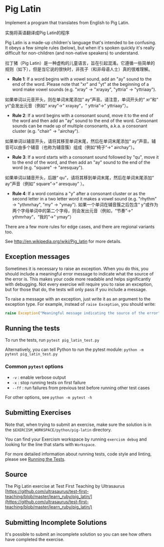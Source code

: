 # Pig Latin

Implement a program that translates from English to Pig Latin.

实施将英语翻译成Pig Latin的程序

Pig Latin is a made-up children's language that's intended to be
confusing. It obeys a few simple rules (below), but when it's spoken
quickly it's really difficult for non-children (and non-native speakers)
to understand.

拉丁猪（Pig Latin）是一种虚构的儿童语言，旨在引起混淆。它遵循一些简单的规则（如下），但是当它说的很快时，非孩子（和非母语人士）真的很难理解。

- **Rule 1**: If a word begins with a vowel sound, add an "ay" sound to the end of the word. Please note that "xr" and "yt" at the beginning of a word make vowel sounds (e.g. "xray" -> "xrayay", "yttria" -> "yttriaay").

如果单词以元音开头，则在单词末尾添加“ ay”声音。请注意，单词开头的“ xr”和“ yt”会发出元音（例如“ xray”->“ xrayay”，“ yttria”->“ yttriaay”）。



- **Rule 2**: If a word begins with a consonant sound, move it to the end of the word and then add an "ay" sound to the end of the word. Consonant sounds can be made up of multiple consonants, a.k.a. a consonant cluster (e.g. "chair" -> "airchay").


如果单词以辅音开头，请将其移至单词末尾，然后在单词末尾添加“ ay”声音。辅音可以由多个辅音（也称为辅音簇）组成（例如“椅子”->“ airchay”）。


- **Rule 3**: If a word starts with a consonant sound followed by "qu", move it to the end of the word, and then add an "ay" sound to the end of the word (e.g. "square" -> "aresquay").


如果单词以辅音开头，后跟“ qu”，请将其移到单词末尾，然后在单词末尾添加“ ay”声音（例如“ square”->“ aresquay” ）。



- **Rule 4**: If a word contains a "y" after a consonant cluster or as the second letter in a two letter word it makes a vowel sound (e.g. "rhythm" -> "ythmrhay", "my" -> "ymay").
如果一个单词在辅音簇之后包含“ y”或作为两个字母单词中的第二个字母，则会发出元音（例如，“节奏”->“ ythmrhay”，“我的”->“ ymay”） 



There are a few more rules for edge cases, and there are regional
variants too.

See <http://en.wikipedia.org/wiki/Pig_latin> for more details.


## Exception messages

Sometimes it is necessary to raise an exception. When you do this, you should include a meaningful error message to
indicate what the source of the error is. This makes your code more readable and helps significantly with debugging. Not
every exercise will require you to raise an exception, but for those that do, the tests will only pass if you include
a message.

To raise a message with an exception, just write it as an argument to the exception type. For example, instead of
`raise Exception`, you should write:

```python
raise Exception("Meaningful message indicating the source of the error")
```

## Running the tests

To run the tests, run `pytest pig_latin_test.py`

Alternatively, you can tell Python to run the pytest module:
`python -m pytest pig_latin_test.py`

### Common `pytest` options

- `-v` : enable verbose output
- `-x` : stop running tests on first failure
- `--ff` : run failures from previous test before running other test cases

For other options, see `python -m pytest -h`

## Submitting Exercises

Note that, when trying to submit an exercise, make sure the solution is in the `$EXERCISM_WORKSPACE/python/pig-latin` directory.

You can find your Exercism workspace by running `exercism debug` and looking for the line that starts with `Workspace`.

For more detailed information about running tests, code style and linting,
please see [Running the Tests](http://exercism.io/tracks/python/tests).

## Source

The Pig Latin exercise at Test First Teaching by Ultrasaurus [https://github.com/ultrasaurus/test-first-teaching/blob/master/learn_ruby/pig_latin/](https://github.com/ultrasaurus/test-first-teaching/blob/master/learn_ruby/pig_latin/)

## Submitting Incomplete Solutions

It's possible to submit an incomplete solution so you can see how others have completed the exercise.
